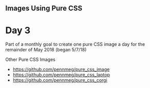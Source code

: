 ## Images Using Pure CSS

# Day 3
Part of a monthly goal to create one pure CSS image a day for the remainder of May 2018 (began 5/7/18)

Other Pure CSS Images

* https://github.com/pennmeg/pure_css_image
* https://github.com/pennmeg/pure_css_laptop
* https://github.com/pennmeg/pure_css_corgi

